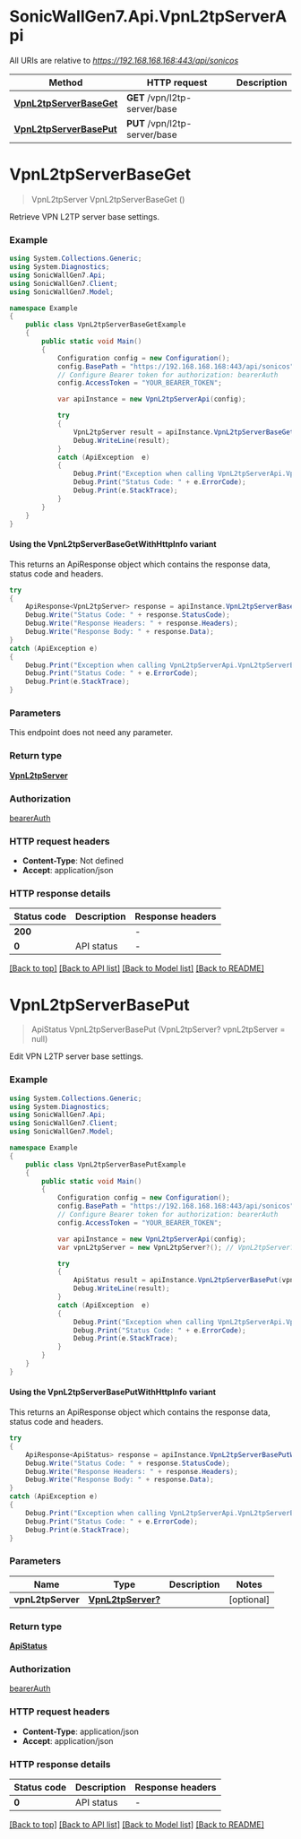 # SonicWallGen7.Api.VpnL2tpServerApi

All URIs are relative to *https://192.168.168.168:443/api/sonicos*

| Method | HTTP request | Description |
|--------|--------------|-------------|
| [**VpnL2tpServerBaseGet**](VpnL2tpServerApi.md#vpnl2tpserverbaseget) | **GET** /vpn/l2tp-server/base |  |
| [**VpnL2tpServerBasePut**](VpnL2tpServerApi.md#vpnl2tpserverbaseput) | **PUT** /vpn/l2tp-server/base |  |

<a id="vpnl2tpserverbaseget"></a>
# **VpnL2tpServerBaseGet**
> VpnL2tpServer VpnL2tpServerBaseGet ()



Retrieve VPN L2TP server base settings.

### Example
```csharp
using System.Collections.Generic;
using System.Diagnostics;
using SonicWallGen7.Api;
using SonicWallGen7.Client;
using SonicWallGen7.Model;

namespace Example
{
    public class VpnL2tpServerBaseGetExample
    {
        public static void Main()
        {
            Configuration config = new Configuration();
            config.BasePath = "https://192.168.168.168:443/api/sonicos";
            // Configure Bearer token for authorization: bearerAuth
            config.AccessToken = "YOUR_BEARER_TOKEN";

            var apiInstance = new VpnL2tpServerApi(config);

            try
            {
                VpnL2tpServer result = apiInstance.VpnL2tpServerBaseGet();
                Debug.WriteLine(result);
            }
            catch (ApiException  e)
            {
                Debug.Print("Exception when calling VpnL2tpServerApi.VpnL2tpServerBaseGet: " + e.Message);
                Debug.Print("Status Code: " + e.ErrorCode);
                Debug.Print(e.StackTrace);
            }
        }
    }
}
```

#### Using the VpnL2tpServerBaseGetWithHttpInfo variant
This returns an ApiResponse object which contains the response data, status code and headers.

```csharp
try
{
    ApiResponse<VpnL2tpServer> response = apiInstance.VpnL2tpServerBaseGetWithHttpInfo();
    Debug.Write("Status Code: " + response.StatusCode);
    Debug.Write("Response Headers: " + response.Headers);
    Debug.Write("Response Body: " + response.Data);
}
catch (ApiException e)
{
    Debug.Print("Exception when calling VpnL2tpServerApi.VpnL2tpServerBaseGetWithHttpInfo: " + e.Message);
    Debug.Print("Status Code: " + e.ErrorCode);
    Debug.Print(e.StackTrace);
}
```

### Parameters
This endpoint does not need any parameter.
### Return type

[**VpnL2tpServer**](VpnL2tpServer.md)

### Authorization

[bearerAuth](../README.md#bearerAuth)

### HTTP request headers

 - **Content-Type**: Not defined
 - **Accept**: application/json


### HTTP response details
| Status code | Description | Response headers |
|-------------|-------------|------------------|
| **200** |  |  -  |
| **0** | API status |  -  |

[[Back to top]](#) [[Back to API list]](../README.md#documentation-for-api-endpoints) [[Back to Model list]](../README.md#documentation-for-models) [[Back to README]](../README.md)

<a id="vpnl2tpserverbaseput"></a>
# **VpnL2tpServerBasePut**
> ApiStatus VpnL2tpServerBasePut (VpnL2tpServer? vpnL2tpServer = null)



Edit VPN L2TP server base settings.

### Example
```csharp
using System.Collections.Generic;
using System.Diagnostics;
using SonicWallGen7.Api;
using SonicWallGen7.Client;
using SonicWallGen7.Model;

namespace Example
{
    public class VpnL2tpServerBasePutExample
    {
        public static void Main()
        {
            Configuration config = new Configuration();
            config.BasePath = "https://192.168.168.168:443/api/sonicos";
            // Configure Bearer token for authorization: bearerAuth
            config.AccessToken = "YOUR_BEARER_TOKEN";

            var apiInstance = new VpnL2tpServerApi(config);
            var vpnL2tpServer = new VpnL2tpServer?(); // VpnL2tpServer? |  (optional) 

            try
            {
                ApiStatus result = apiInstance.VpnL2tpServerBasePut(vpnL2tpServer);
                Debug.WriteLine(result);
            }
            catch (ApiException  e)
            {
                Debug.Print("Exception when calling VpnL2tpServerApi.VpnL2tpServerBasePut: " + e.Message);
                Debug.Print("Status Code: " + e.ErrorCode);
                Debug.Print(e.StackTrace);
            }
        }
    }
}
```

#### Using the VpnL2tpServerBasePutWithHttpInfo variant
This returns an ApiResponse object which contains the response data, status code and headers.

```csharp
try
{
    ApiResponse<ApiStatus> response = apiInstance.VpnL2tpServerBasePutWithHttpInfo(vpnL2tpServer);
    Debug.Write("Status Code: " + response.StatusCode);
    Debug.Write("Response Headers: " + response.Headers);
    Debug.Write("Response Body: " + response.Data);
}
catch (ApiException e)
{
    Debug.Print("Exception when calling VpnL2tpServerApi.VpnL2tpServerBasePutWithHttpInfo: " + e.Message);
    Debug.Print("Status Code: " + e.ErrorCode);
    Debug.Print(e.StackTrace);
}
```

### Parameters

| Name | Type | Description | Notes |
|------|------|-------------|-------|
| **vpnL2tpServer** | [**VpnL2tpServer?**](VpnL2tpServer?.md) |  | [optional]  |

### Return type

[**ApiStatus**](ApiStatus.md)

### Authorization

[bearerAuth](../README.md#bearerAuth)

### HTTP request headers

 - **Content-Type**: application/json
 - **Accept**: application/json


### HTTP response details
| Status code | Description | Response headers |
|-------------|-------------|------------------|
| **0** | API status |  -  |

[[Back to top]](#) [[Back to API list]](../README.md#documentation-for-api-endpoints) [[Back to Model list]](../README.md#documentation-for-models) [[Back to README]](../README.md)

